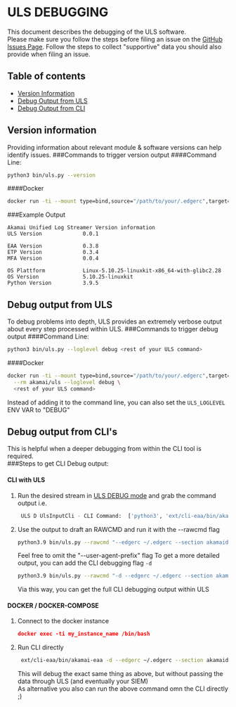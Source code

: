 # ULS DEBUGGING
This document describes the debugging of the ULS software.  
Please make sure you follow the steps before filing an issue on the  [GitHub Issues Page](https://github.com/akamai/uls/issues).
Follow the steps to collect "supportive" data you should also provide when filing an issue.

## Table of contents
- [Version Information](#version-information)
- [Debug Output from ULS](#debug-output-from-uls)
- [Debug Output from CLI](#debug-output-from-cli)

## Version information
Providing information about relevant module & software versions can help identify issues.
###Commands to trigger version output
####Command Line:
```bash
python3 bin/uls.py --version
```
####Docker
```bash
docker run -ti --mount type=bind,source="/path/to/your/.edgerc",target="/opt/akamai-uls/.edgerc",readonly --rm akamai/uls -v 
```

###Example Output
```text
Akamai Unified Log Streamer Version information
ULS Version             0.0.1

EAA Version             0.3.8
ETP Version             0.3.4
MFA Version             0.0.4

OS Plattform            Linux-5.10.25-linuxkit-x86_64-with-glibc2.28
OS Version              5.10.25-linuxkit
Python Version          3.9.5

```


## Debug output from ULS
To debug problems into depth, ULS provides an extremely verbose output about every step processed within ULS.
###Commands to trigger debug output
####Command Line:
```bash
python3 bin/uls.py --loglevel debug <rest of your ULS command>
```
####Docker
```bash
docker run -ti --mount type=bind,source="/path/to/your/.edgerc",target="/opt/akamai-uls/.edgerc",readonly \
  --rm akamai/uls --loglevel debug \
  <rest of your ULS command> 
```

Instead of adding it to the command line, you can also set the `ULS_LOGLEVEL` ENV VAR to "DEBUG"

## Debug output from CLI's
This is helpful when a deeper debugging from within the CLI tool is required.  
###Steps to get CLI Debug output:
#### CLI with ULS
 1) Run the desired stream in [ULS DEBUG mode](#debug-output-from-uls) and grab the command output i.e.
    ```bash
     ULS D UlsInputCli - CLI Command:  ['python3', 'ext/cli-eaa/bin/akamai-eaa', '--edgerc', '~/.edgerc', '--section', 'akamaidemo', '--user-agent-prefix', 'ULS/0.0.3_EAA-CONHEALTH', 'connector', 'list', '--perf', '--tail', '--json']
    ```
 2) Use the output to draft an RAWCMD and run it with the --rawcmd flag
    ```bash
    python3.9 bin/uls.py --rawcmd "--edgerc ~/.edgerc --section akamaidemo connector list --perf --tail --json" --output raw
    ```
    Feel free to omit the "--user-agent-prefix" flag
    To get a more detailed output, you can add the CLI debugging flag `-d`
    ```bash
    python3.9 bin/uls.py --rawcmd "-d --edgerc ~/.edgerc --section akamaidemo connector list --perf --tail --json" --output raw --loglevel debug
    ```
    Via this way, you can get the full CLI debugging output within ULS

#### DOCKER / DOCKER-COMPOSE 
1) Connect to the docker instance
    ```json
    docker exec -ti my_instance_name /bin/bash
    ```
2) Run CLI directly 
    ```bash
     ext/cli-eaa/bin/akamai-eaa -d --edgerc ~/.edgerc --section akamaidemo connector list --perf --tail --json
    ```
    This will debug the exact same thing as above, but without passing the data through ULS (and eventually your SIEM)  
    As alternative you also can run the above command omn the CLI directly ;) 